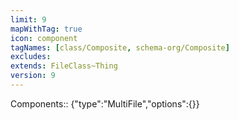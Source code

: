 ```yaml
---
limit: 9
mapWithTag: true
icon: component
tagNames: [class/Composite, schema-org/Composite]
excludes: 
extends: FileClass~Thing
version: 9
---
```


Components:: {"type":"MultiFile","options":{}}